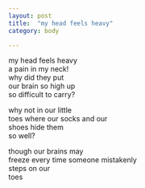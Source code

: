 ```yaml
---
layout: post
title:  "my head feels heavy"
category: body

---
```


my head feels heavy <br/>
a pain in my neck! <br/>
why did they put <br/>
our brain so high up <br/>
so difficult to carry? 

why not in our little <br/>
toes where our socks and our <br/>
shoes hide them <br/>
so well?

though our brains may <br/>
freeze every time someone mistakenly <br/>
steps on our <br/>
toes